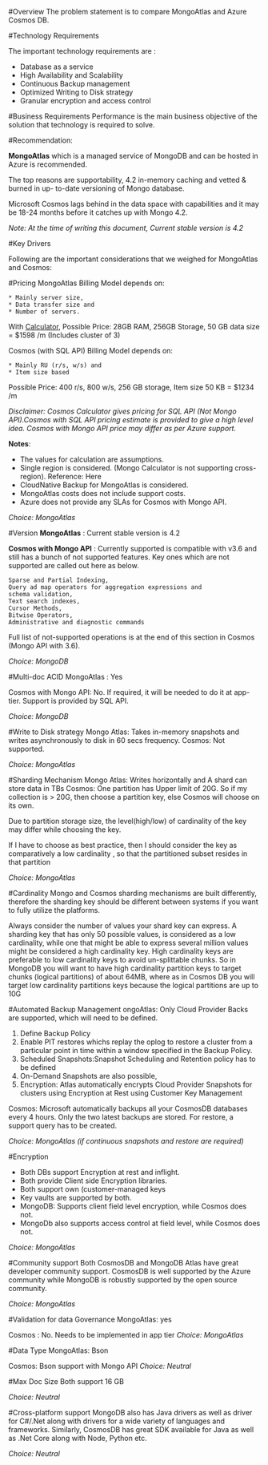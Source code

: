 
#Overview
The problem statement is to compare MongoAtlas and Azure Cosmos DB. 
 
#Technology Requirements
 
The important technology requirements are :
* Database as a service
* High Availability and Scalability
* Continuous Backup management
* Optimized Writing to Disk strategy
* Granular encryption and access control
 
#Business Requirements 
Performance is the main business objective of the solution that technology is required to solve.
 
#Recommendation: 
 
**MongoAtlas** which is a managed service of MongoDB and can be hosted in Azure is recommended.
 
The top reasons are supportability, 4.2 in-memory caching and vetted & burned in up- to-date versioning of Mongo database.
 
Microsoft Cosmos lags behind in the data space with capabilities and it may be 18-24 months before it catches up with Mongo 4.2.
 
_Note: At the time of writing this document, Current stable version is 4.2_
 
#Key Drivers
 
Following are the important considerations that we weighed for MongoAtlas and Cosmos:

#Pricing
MongoAtlas Billing Model depends on:

	* Mainly server size, 
	* Data transfer size and 
	* Number of servers.
	
With [Calculator](https://www.mongodb.com/cloud/atlas/compare),
Possible Price: 28GB RAM, 256GB Storage, 50 GB data size = $1598 /m
   (Includes cluster of 3)

Cosmos (with SQL API) Billing Model depends on: 

	* Mainly RU (r/s, w/s) and 
	* Item size based
                
 Possible Price:  400 r/s, 800 w/s, 256 GB storage, Item size 50 KB = $1234 /m

_Disclaimer: Cosmos Calculator gives pricing for SQL API (Not Mongo API).Cosmos with SQL API pricing estimate is provided to give a high level idea. Cosmos with Mongo API price may differ as per Azure support._

**Notes**: 
* The values for calculation are assumptions.
* Single region is considered. (Mongo Calculator is not supporting cross-region). Reference: Here
* CloudNative Backup for MongoAtlas is considered.
* MongoAtlas costs does not include support costs.
* Azure does not provide any SLAs for Cosmos with Mongo API.

_Choice: MongoAtlas_
                                             
#Version
**MongoAtlas** : Current stable version is 4.2

**Cosmos with Mongo API** : Currently supported is compatible with v3.6 and still 
has a bunch of not supported features. 
Key ones which are not supported are called out here as below.

	Sparse and Partial Indexing,
	Query ad map operators for aggregation expressions and 
	schema validation,
	Text search indexes, 
	Cursor Methods, 
	Bitwise Operators, 
	Administrative and diagnostic commands 
	
Full list of not-supported operations is at the end of this section in Cosmos (Mongo API with 3.6).

_Choice: MongoDB_

#Multi-doc ACID
MongoAtlas : Yes

Cosmos with Mongo API: No. If required, it will be needed to do it at app-tier. 
Support is provided by SQL API.

_Choice: MongoDB_

#Write to Disk strategy
Mongo Atlas: Takes in-memory snapshots and writes asynchronously to disk in 60 secs frequency.
Cosmos: Not supported.

_Choice: MongoAtlas_

#Sharding Mechanism
Mongo Atlas: Writes horizontally and A shard can store data in TBs
Cosmos: One partition has Upper limit of 20G. So if my collection is > 20G, then choose a partition key, else Cosmos will choose on its own.

Due to partition storage size, the level(high/low) of cardinality of the key may differ while choosing the key.

If I have to choose as best practice, then I should consider the key as comparatively a low cardinality , so that the partitioned subset resides in that partition

_Choice: MongoAtlas_

#Cardinality
Mongo and Cosmos sharding mechanisms are built differently, therefore the sharding key should be different between systems if you want to fully utilize the platforms.

Always consider the number of values your shard key can express. A sharding key that has only 50 possible values, is considered as a low cardinality, while one that might be able to express several million values might be considered a high cardinality key. 
High cardinality keys are preferable to low cardinality keys to avoid un-splittable chunks.
So in MongoDB you will want to have high cardinality partition keys to target chunks (logical partitions) of about 64MB,
where as in Cosmos DB you will target low cardinality partitions keys because the logical partitions are up to 10G

#Automated Backup Management
ongoAtlas: Only Cloud Provider Backs are supported, which will need to be defined.
1. Define Backup Policy
2. Enable PIT restores whichs replay the oplog to restore a cluster from a particular point in time within a window specified in the Backup Policy.
3. Scheduled Snapshots:Snapshot Scheduling and Retention policy has to be defined
4. On-Demand Snapshots are also possible,
5. Encryption: Atlas automatically encrypts Cloud Provider Snapshots for clusters using Encryption at Rest using Customer Key Management
 
Cosmos: Microsoft automatically backups all your CosmosDB databases every 4 hours. Only the two latest backups are stored. For restore, a support query has to be created.

_Choice: MongoAtlas (if continuous snapshots and restore are required)_

#Encryption
* Both DBs support Encryption at rest and inflight.
* Both provide Client side Encryption libraries.
* Both support own (customer-managed keys
* Key vaults are supported by both.
* MongoDB: Supports client field level encryption, while Cosmos does not.
* MongoDb also supports access control at field level, while Cosmos does not.
 
_Choice: MongoAtlas_

#Community support
Both CosmosDB and MongoDB Atlas have great developer community support. CosmosDB is well supported by the Azure community while MongoDB is robustly supported by the open source community.

_Choice: MongoAtlas_

#Validation for data Governance
MongoAtlas: yes

Cosmos : No. Needs to be implemented in app tier
_Choice: MongoAtlas_

#Data Type
MongoAtlas: Bson

Cosmos: Bson support with Mongo API 
_Choice: Neutral_

#Max Doc Size
Both support 16 GB

_Choice: Neutral_

#Cross-platform support
MongoDB also has Java drivers as well as driver for C#/.Net along with drivers for a wide variety of languages and frameworks.
Similarly, CosmosDB has great SDK available for Java as well as .Net Core along with Node, Python etc.

_Choice: Neutral_


